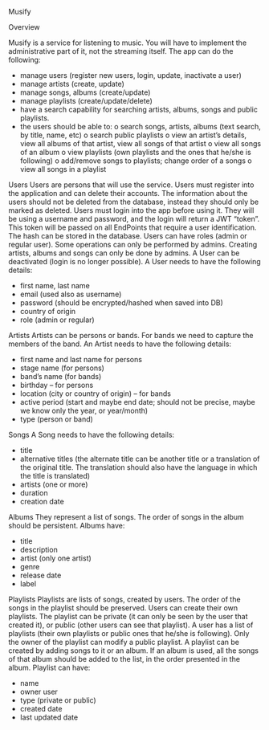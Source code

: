 Musify

Overview

Musify is a service for listening to music. You will have to implement the administrative part of it, not the streaming itself. 
The app can do the following:
-	manage users (register new users, login, update, inactivate a user)
-	manage artists (create, update)
-	manage songs, albums (create/update)
-	manage playlists (create/update/delete)
-	have a search capability for searching artists, albums, songs and public playlists.
-	the users should be able to:
o	search songs, artists, albums (text search, by title, name, etc)
o	search public playlists 
o	view an artist’s details, view all albums of that artist, view all songs of that artist
o	view all songs of an album
o	view playlists (own playlists and the ones that he/she is following)
o	add/remove songs to playlists; change order of a songs
o	view all songs in a playlist

Users
Users are persons that will use the service. 
Users must register into the application and can delete their accounts. The information about the users should not be deleted from the database, instead they should only be marked as deleted.
Users must login into the app before using it. They will be using a username and password, and the login will return a JWT “token”. This token will be passed on all EndPoints that require a user identification. The hash can be stored in the database.
Users can have roles (admin or regular user). Some operations can only be performed by admins. Creating artists, albums and songs can only be done by admins. 
A User can be deactivated (login is no longer possible).
A User needs to have the following details:
-	first name, last name
-	email (used also as username)
-	password (should be encrypted/hashed when saved into DB)
-	country of origin
-	role (admin or regular)

Artists
Artists can be persons or bands. For bands we need to capture the members of the band.
An Artist needs to have the following details:
-	first name and last name for persons
-	stage name (for persons)
-	band’s name (for bands)
-	birthday – for persons
-	location (city or country of origin) – for bands
-	active period (start and maybe end date; should not be precise, maybe we know only the year, or year/month)
-	type (person or band)

Songs
A Song needs to have the following details:
-	title
-	alternative titles (the alternate title can be another title or a translation of the original title. The translation should also have the language in which the title is translated)
-	artists (one or more)
-	duration
-	creation date

Albums
They represent a list of songs. The order of songs in the album should be persistent.
Albums have:
-	title
-	description
-	artist (only one artist)
-	genre
-	release date
-	label

Playlists
Playlists are lists of songs, created by users. The order of the songs in the playlist should be preserved.
Users can create their own playlists. The playlist can be private (it can only be seen by the user that created it), or public (other users can see that playlist). 
A user has a list of playlists (their own playlists or public ones that he/she is following).
Only the owner of the playlist can modify a public playlist.
A playlist can be created by adding songs to it or an album. If an album is used, all the songs of that album should be added to the list, in the order presented in the album.
Playlist can have:
-	name
-	owner user
-	type (private or public)
-	created date
-	last updated date
